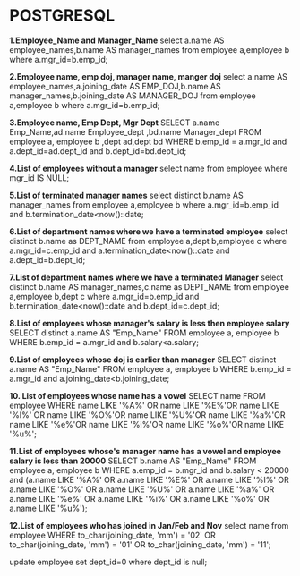 # POSTGRESQL #
**1.Employee_Name and Manager_Name**
  select a.name AS employee_names,b.name AS manager_names from employee a,employee b where a.mgr_id=b.emp_id;

**2.Employee name, emp doj, manager name, manger doj**
   select a.name AS employee_names,a.joining_date AS EMP_DOJ,b.name AS manager_names,b.joining_date AS MANAGER_DOJ from employee a,employee b where a.mgr_id=b.emp_id;

**3.Employee name, Emp Dept, Mgr Dept**
  SELECT a.name Emp_Name,ad.name Employee_dept ,bd.name Manager_dept FROM employee a, employee b ,dept ad,dept bd WHERE b.emp_id = a.mgr_id and a.dept_id=ad.dept_id and b.dept_id=bd.dept_id;

**4.List of employees without a manager**
  select name from employee where mgr_id IS NULL;

**5.List of terminated manager names**
      select distinct b.name AS manager_names from employee a,employee b where a.mgr_id=b.emp_id and b.termination_date<now()::date;

**6.List of department names where we have a terminated employee**
      select distinct b.name as DEPT_NAME from employee a,dept b,employee c where a.mgr_id=c.emp_id and a.termination_date<now()::date and a.dept_id=b.dept_id;

**7.List of department names where we have a terminated Manager**
      select distinct b.name AS manager_names,c.name as DEPT_NAME from employee a,employee b,dept c where a.mgr_id=b.emp_id and b.termination_date<now()::date and b.dept_id=c.dept_id;

**8.List of employees whose manager's salary is less then employee salary**
     SELECT distinct a.name AS "Emp_Name" FROM employee a, employee b WHERE b.emp_id = a.mgr_id and b.salary<a.salary;

**9.List of employees whose doj is earlier than manager**
     SELECT distinct a.name AS "Emp_Name" FROM employee a, employee b WHERE b.emp_id = a.mgr_id and a.joining_date<b.joining_date;

**10. List of employees whose name has a vowel**
   SELECT name FROM employee WHERE name LIKE '%A%' OR name LIKE '%E%'OR name LIKE '%I%' OR name LIKE '%O%'OR name LIKE '%U%'OR name LIKE '%a%'OR name LIKE '%e%'OR name LIKE '%i%'OR name LIKE '%o%'OR name LIKE '%u%';

**11.List of employees whose's manager name has a vowel and employee salary is less than 20000**
SELECT b.name AS "Emp_Name" FROM employee a, employee b WHERE a.emp_id = b.mgr_id and b.salary < 20000 and (a.name LIKE '%A%' OR a.name LIKE '%E%' OR a.name LIKE '%I%' OR a.name LIKE '%O%' OR a.name LIKE '%U%' OR a.name LIKE '%a%' OR a.name LIKE '%e%' OR a.name LIKE '%i%' OR a.name LIKE '%o%' OR a.name LIKE '%u%');

**12.List of employees who has joined in Jan/Feb and Nov**
select name from employee WHERE to_char(joining_date, 'mm') = '02' OR to_char(joining_date, 'mm') = '01' OR to_char(joining_date, 'mm') = '11';

update employee set dept_id=0 where dept_id is null;


